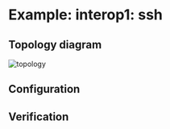 # Example: interop1: ssh

## **Topology diagram**

![topology](/img/intop1-ssh.tst.png)

## **Configuration**

## **Verification**

